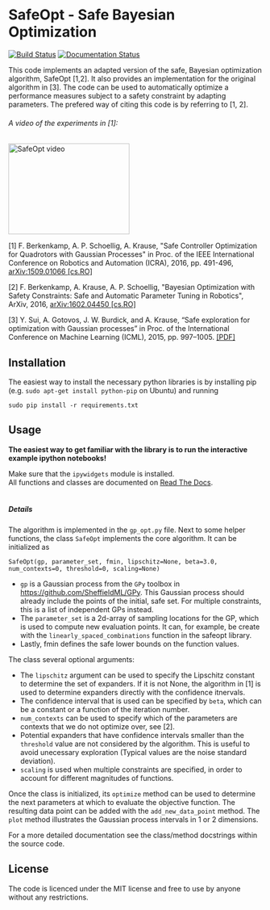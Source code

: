 # SafeOpt - Safe Bayesian Optimization

[![Build Status](https://travis-ci.org/befelix/SafeOpt.svg?branch=master)](https://travis-ci.org/befelix/SafeOpt)
[![Documentation Status](https://readthedocs.org/projects/safeopt/badge/?version=latest)](http://safeopt.readthedocs.io/en/latest/?badge=latest)

This code implements an adapted version of the safe, Bayesian optimization algorithm, SafeOpt [1,2]. It also provides an implementation for the original algorithm in [3]. The code can be used to automatically optimize a performance measures subject to a safety constraint by adapting parameters. The prefered way of citing this code is by referring to [1, 2].

###### A video of the experiments in [1]:
<a href="http://www.youtube.com/watch?feature=player_embedded&v=GiqNQdzc5TI" target="_blank"><img src="http://img.youtube.com/vi/GiqNQdzc5TI/0.jpg" alt="SafeOpt video" width="240" height="180" border="0" /></a>

[1] F. Berkenkamp, A. P. Schoellig, A. Krause, "Safe Controller Optimization for Quadrotors with Gaussian Processes" in Proc. of the IEEE International Conference on Robotics and Automation (ICRA), 2016, pp. 491-496, <a href="http://arxiv.org/abs/1509.01066" target="_blank">arXiv:1509.01066 [cs.RO]</a>

[2] F. Berkenkamp, A. Krause, A. P. Schoellig, "Bayesian Optimization with Safety Constraints: Safe and Automatic Parameter Tuning in Robotics", ArXiv, 2016, <a href="http://arxiv.org/abs/1602.04450" target=_blank>arXiv:1602.04450 [cs.RO]</a>

[3] Y. Sui, A. Gotovos, J. W. Burdick, and A. Krause, “Safe exploration for optimization with Gaussian processes” in Proc. of the International Conference on Machine Learning (ICML), 2015, pp. 997–1005. <a href="https://las.inf.ethz.ch/files/sui15icml-long.pdf" target=_blank>[PDF]</a>


## Installation
The easiest way to install the necessary python libraries is by installing pip (e.g. ```sudo apt-get install python-pip``` on Ubuntu) and running

```sudo pip install -r requirements.txt```

## Usage

<b>The easiest way to get familiar with the library is to run the interactive example ipython notebooks!</b>

Make sure that the ```ipywidgets``` module is installed.<br>
All functions and classes are documented on <a href="http://safeopt.readthedocs.org/en/latest/" target="_blank">Read The Docs</a>.
<br><br>

##### Details
The algorithm is implemented in the ```gp_opt.py``` file. Next to some helper
functions, the class ```SafeOpt``` implements the core algorithm. It can be
initialized as

```SafeOpt(gp, parameter_set, fmin, lipschitz=None, beta=3.0, num_contexts=0, threshold=0, scaling=None)```

* ```gp``` is a Gaussian process from the ```GPy``` toolbox in <url>https://github.com/SheffieldML/GPy</url>. This Gaussian process should already include the points of the initial, safe set. For multiple constraints, this is a list of independent GPs instead.
* The ```parameter_set``` is a 2d-array of sampling locations for the GP, which is used to compute new evaluation points. It can, for example, be create with the ```linearly_spaced_combinations``` function in the safeopt library.
* Lastly, fmin defines the safe lower bounds on the function values.

The class several optional arguments:
* The ```lipschitz``` argument can be used to specify the Lipschitz constant to determine the set of expanders. If it is not None, the algorithm in [1] is used to determine expanders directly with the confidence itnervals.
* The confidence interval that is used can be specified by ```beta```, which can be a constant or a function of the iteration number.
* ```num_contexts``` can be used to specify which of the parameters are contexts that we do not optimize over, see [2].
* Potential expanders that have confidence intervals smaller than the ```threshold``` value are not considered by the algorithm. This is useful to avoid unecessary exploration (Typical values are the noise standard deviation).
* ```scaling``` is used when multiple constraints are specified, in order to account for different magnitudes of functions.

Once the class is initialized, its ```optimize``` method can be used to determine the next parameters at which to evaluate the objective function. The resulting data point can be added with the ```add_new_data_point``` method. The ```plot``` method illustrates the Gaussian process intervals in 1 or 2 dimensions.

For a more detailed documentation see the class/method docstrings within the source code.

## License

The code is licenced under the MIT license and free to use by anyone without any restrictions.
